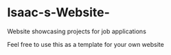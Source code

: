 # Isaac-s-Website-
Website showcasing projects for job applications

Feel free to use this as a template for your own website
